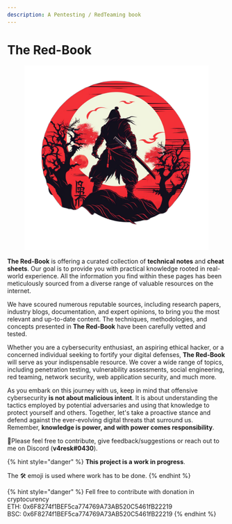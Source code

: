 ```yaml
---
description: A Pentesting / RedTeaming book
---
```


# The Red-Book

<figure><img src=".gitbook/assets/v4resk_a_design_logo_in_dark_and_red_with_a_bushido_a509518b-b4fe-4d65-9c54-06ec53c9dbcd(1).png" alt=""><figcaption></figcaption></figure>

**The Red-Book** is offering a curated collection of **technical notes** and **cheat sheets**. Our goal is to provide you with practical knowledge rooted in real-world experience. All the information you find within these pages has been meticulously sourced from a diverse range of valuable resources on the internet.

We have scoured numerous reputable sources, including research papers, industry blogs, documentation, and expert opinions, to bring you the most relevant and up-to-date content. The techniques, methodologies, and concepts presented in **The Red-Book** have been carefully vetted and tested.

Whether you are a cybersecurity enthusiast, an aspiring ethical hacker, or a concerned individual seeking to fortify your digital defenses, **The Red-Book** will serve as your indispensable resource. We cover a wide range of topics, including penetration testing, vulnerability assessments, social engineering, red teaming, network security, web application security, and much more.

As you embark on this journey with us, keep in mind that offensive cybersecurity **is not about malicious intent**. It is about understanding the tactics employed by potential adversaries and using that knowledge to protect yourself and others. Together, let's take a proactive stance and defend against the ever-evolving digital threats that surround us. Remember, **knowledge is power, and with power comes responsibility**.

:tada:Please feel free to contribute, give feedback/suggestions or reach out to me on Discord (**v4resk#0430**).

{% hint style="danger" %}
**This project is a work in progress**.

The 🛠️ emoji is used where work has to be done.
{% endhint %}

{% hint style="danger" %}
Fell free to contribute with donation in cryptocurency\
ETH: 0x6F8274f1BEF5ca774769A73AB520C5461fB22219\
BSC: 0x6F8274f1BEF5ca774769A73AB520C5461fB22219
{% endhint %}
